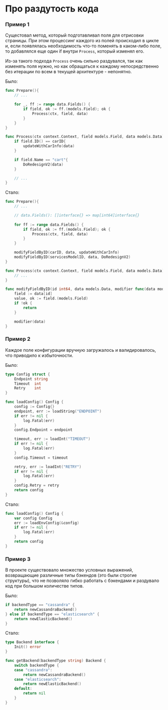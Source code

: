 # Про раздутость кода

### Пример 1

Сущестовал метод, который подготавливал поля для отрисовки страницы. При этом процессинг каждого из полей происходил в цикле и, если появлялась необходимость что-то поменять в каком-либо поле, то добавлялся еще один if внутри `Process`, который изменял его. 

Из-за такого подхода `Process` очень сильно раздувался, так как изменять поля нужно, но как обращаться к каждому непосредственно без итерации по всем в текущей архитектуре - непонятно. 

Было:
~~~go
func Prepare(){
    // ...

    for _, ff := range data.Fields() {
		if field, ok := ff.(models.Field); ok {
			Process(ctx, field, data)
		}
	}
}

func Process(ctx context.Context, field models.Field, data models.Data){
    if field.ID() == carID{
        updateWithCarInfo(data)
    }

    if field.Name == "cart"{
        DoRedesignV2(data)
    }

    // ...
}
~~~

Стало:
~~~go
func Prepare(){
    // ...

    // data.Fields(): []interface{} => map[int64]interface{}
    
    for ff := range data.Fields() {
		if field, ok := ff.(models.Field); ok {
			Process(ctx, field, data)
		}
	}

    modifyFieldByID(carID, data, updateWithCarInfo)
    modifyFieldByID(servicesModelID, data, DoRedesignV2)
}

func Process(ctx context.Context, field models.Field, data models.Data){
    // ...
}

func modifyFieldByID(id int64, data models.Data, modifier func(data models.Data)){
    field := data[id]
    value, ok := field.(models.Field)
    if !ok {
        return
    }

    modifier(data)
}
~~~

### Пример 2 

Каждое поле конфигурации вручную загружалось и валидировалось, что приводило к избыточности.

Было:
~~~go
type Config struct {
	Endpoint string
	Timeout  int
	Retry    int
}

func loadConfig() Config {
	config := Config{}
	endpoint, err := loadString("ENDPOINT")
	if err != nil {
		log.Fatal(err)
	}
	config.Endpoint = endpoint

	timeout, err := loadInt("TIMEOUT")
	if err != nil {
		log.Fatal(err)
	}
	config.Timeout = timeout

	retry, err := loadInt("RETRY")
	if err != nil {
		log.Fatal(err)
	}
	config.Retry = retry
	return config
}
~~~

Стало:
~~~go
func loadConfig() Config {
	var config Config
	err := loadEnvConfig(&config)
	if err != nil {
		log.Fatal(err)
	}
	return config
}
~~~

### Пример 3 

В проекте существовало множество условных выражений, возвращающие различные типы бэкендов (это были строгие структуры), что не позволяло гибко работать с бэкендами и раздувало код при большом количестве типов.

Было:
~~~go
if backendType == "cassandra" {
	return newCassandraBackend()
} else if backendType == "elasticsearch" {
	return newElasticBackend()
}

~~~

Стало:
~~~go
type Backend interface {
	Init() error
}

func getBackend(backendType string) Backend {
	switch backendType {
	case "cassandra":
		return newCassandraBackend()
	case "elasticsearch":
		return newElasticBackend()
	default:
		return nil
	}
}
~~~